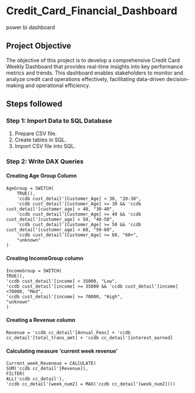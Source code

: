 # Credit_Card_Financial_Dashboard
power bi dashboard

## Project Objective
The objective of this project is to develop a comprehensive Credit Card Weekly Dashboard that provides real-time insights into key performance metrics and trends. This dashboard enables stakeholders to monitor and analyze credit card operations effectively, facilitating data-driven decision-making and operational efficiency.

## Steps followed

### Step 1: Import Data to SQL Database

1. Prepare CSV file.
2. Create tables in SQL.
3. Import CSV file into SQL.

### Step 2: Write DAX Queries

 #### Creating Age Group Column
    
    AgeGroup = SWITCH(
        TRUE(),
        'ccdb cust_detail'[Customer_Age] < 30, "20-30",
        'ccdb cust_detail'[Customer_Age] >= 30 && 'ccdb cust_detail'[customer_age] < 40, "30-40",
        'ccdb cust_detail'[Customer_Age] >= 40 && 'ccdb cust_detail'[customer_age] < 50, "40-50",
        'ccdb cust_detail'[Customer_Age] >= 50 && 'ccdb cust_detail'[customer_age] < 60, "50-60",
        'ccdb cust_detail'[Customer_Age] >= 60, "60+",
        "unknown"
    )

 #### Creating IncomeGroup column
    
    IncomeGroup = SWITCH(
    TRUE(),
    'ccdb cust_detail'[income] < 35000, "Low",
    'ccdb cust_detail'[income] >= 35000 && 'ccdb cust_detail'[income] <70000, "Med",
    'ccdb cust_detail'[income] >= 70000, "High",
    "unknown"
    )

 #### Creating a Revenue column

    Revenue = 'ccdb cc_detail'[Annual_Fees] + 'ccdb cc_detail'[total_trans_amt] + 'ccdb cc_detail'[interest_earned]

   
 #### Calculating measure 'current week revenue' 

    Current_week_Reveneue = CALCULATE(
    SUM('ccdb cc_detail'[Revenue]),
    FILTER(
    ALL('ccdb cc_detail'),
    'ccdb cc_detail'[week_num2] = MAX('ccdb cc_detail'[week_num2])))

   
